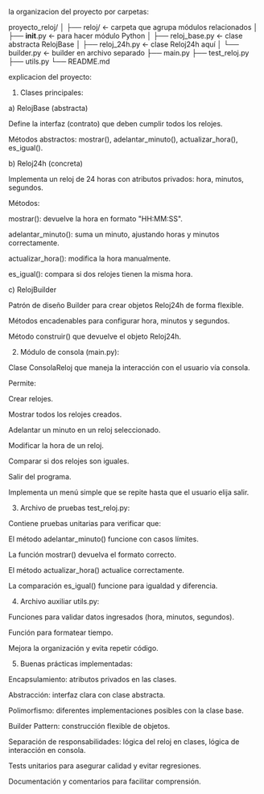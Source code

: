 la organizacion del proyecto por carpetas:

proyecto_reloj/
│
├── reloj/                   <- carpeta que agrupa módulos relacionados
│   ├── __init__.py          <- para hacer módulo Python
│   ├── reloj_base.py        <- clase abstracta RelojBase
│   ├── reloj_24h.py         <- clase Reloj24h aquí
│   └── builder.py           <- builder en archivo separado
├── main.py
├── test_reloj.py
├── utils.py
└── README.md

explicacion del proyecto:

1. Clases principales:

a) RelojBase (abstracta)

Define la interfaz (contrato) que deben cumplir todos los relojes.

Métodos abstractos: mostrar(), adelantar_minuto(), actualizar_hora(), es_igual().

b) Reloj24h (concreta)

Implementa un reloj de 24 horas con atributos privados: hora, minutos, segundos.

Métodos:

mostrar(): devuelve la hora en formato "HH:MM:SS".

adelantar_minuto(): suma un minuto, ajustando horas y minutos correctamente.

actualizar_hora(): modifica la hora manualmente.

es_igual(): compara si dos relojes tienen la misma hora.

c) RelojBuilder

Patrón de diseño Builder para crear objetos Reloj24h de forma flexible.

Métodos encadenables para configurar hora, minutos y segundos.

Método construir() que devuelve el objeto Reloj24h.

2. Módulo de consola (main.py):

Clase ConsolaReloj que maneja la interacción con el usuario vía consola.

Permite:

Crear relojes.

Mostrar todos los relojes creados.

Adelantar un minuto en un reloj seleccionado.

Modificar la hora de un reloj.

Comparar si dos relojes son iguales.

Salir del programa.

Implementa un menú simple que se repite hasta que el usuario elija salir.

3. Archivo de pruebas test_reloj.py:

Contiene pruebas unitarias para verificar que:

El método adelantar_minuto() funcione con casos límites.

La función mostrar() devuelva el formato correcto.

El método actualizar_hora() actualice correctamente.

La comparación es_igual() funcione para igualdad y diferencia.

4. Archivo auxiliar utils.py:

Funciones para validar datos ingresados (hora, minutos, segundos).

Función para formatear tiempo.

Mejora la organización y evita repetir código.

5. Buenas prácticas implementadas:

Encapsulamiento: atributos privados en las clases.

Abstracción: interfaz clara con clase abstracta.

Polimorfismo: diferentes implementaciones posibles con la clase base.

Builder Pattern: construcción flexible de objetos.

Separación de responsabilidades: lógica del reloj en clases, lógica de interacción en consola.

Tests unitarios para asegurar calidad y evitar regresiones.

Documentación y comentarios para facilitar comprensión.


